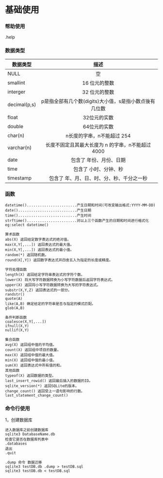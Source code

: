 # 基础使用

### 帮助使用
.help
### 数据类型
|数据类型   |描述   |
| -------- |:-----:|
|NULL       |空     |
|smallint   |16 位元的整数
|interger   |32 位元的整数
|decimal(p,s)|p是指全部有几个数(digits)大小值，s是指小数点後有几位数
|float      |32位元的实数
|double     |64位元的实数
|char(n)    |n长度的字串，n不能超过 254
|varchar(n) |长度不固定且其最大长度为 n 的字串，n不能超过 4000
|date       |包含了 年份、月份、日期
|time       |包含了 小时、分钟、秒
|timestamp  |包含了 年、月、日、时、分、秒、千分之一秒
### 函数

    datetime().......................产生日期和时间(可改变输出格式:YYYY-MM-DD)     
    date()...........................产生日期
    time()...........................产生时间
    strftime().......................对以上三个函数产生的日期和时间进行格式化
    eg:select datetime()
    
    算术函数 
    abs(X) 返回给定数字表达式的绝对值。 
    max(X,Y[,...]) 返回表达式的最大值。 
    min(X,Y[,...]) 返回表达式的最小值。 
    random(*) 返回随机数。 
    round(X[,Y]) 返回数字表达式并四舍五入为指定的长度或精度。 
    
    字符处理函数 
    length(X) 返回给定字符串表达式的字符个数。 
    lower(X) 将大写字符数据转换为小写字符数据后返回字符表达式。 
    upper(X) 返回将小写字符数据转换为大写的字符表达式。 
    substr(X,Y,Z) 返回表达式的一部分。 
    randstr()  
    quote(A)  
    like(A,B) 确定给定的字符串是否与指定的模式匹配。 
    glob(A,B)  
    
    条件判断函数 
    coalesce(X,Y[,...])  
    ifnull(X,Y)  
    nullif(X,Y)  
    
    集合函数 
    avg(X) 返回组中值的平均值。 
    count(X) 返回组中项目的数量。 
    max(X) 返回组中值的最大值。 
    min(X) 返回组中值的最小值。 
    sum(X) 返回表达式中所有值的和。 
    其他函数 
    typeof(X) 返回数据的类型。 
    last_insert_rowid() 返回最后插入的数据的ID。 
    sqlite_version(*) 返回SQLite的版本。 
    change_count() 返回受上一语句影响的行数。 
    last_statement_change_count()
### 命令行使用
1，创建数据库

    进入数据库之前创建数据库
    sqlite3 DatabaseName.db
    检查它是否在数据库列表中
    .databases
    退出
    .quit

    .dump 命令 数据迁移
    sqlite3 testDB.db .dump > testDB.sql
    sqlite3 testDB.db < testDB.sql
